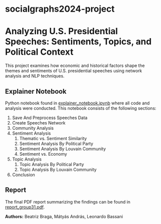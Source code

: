 # socialgraphs2024-project

# Analyzing U.S. Presidential Speeches: Sentiments, Topics, and Political Context

This project examines how economic and historical factors shape the themes and sentiments of U.S. presidential speeches using network analysis and NLP techniques.

## Explainer Notebook
Python notebook found in [explainer_notebook.ipynb](explainer_notebook.ipynb) where all code and analysis were conducted. This notebook consists of the following sections:

1. Save And Preprocess Speeches Data
2. Create Speeches Network
3. Community Analysis
4. Sentiment Analysis
   1. Thematic vs. Sentiment Similarity
   2. Sentiment Analysis By Political Party
   3. Sentiment Analysis By Louvain Community
   4. Sentiment vs. Economy
6. Topic Analysis
   1. Topic Analysis By Political Party
   2. Topic Analysis By Louvain Community
8. Conclusion

## Report
The final PDF report summarizing the findings can be found in [report_group31.pdf](report_group31.pdf).

**Authors:** Beatriz Braga, Mátyás András, Leonardo Bassani
